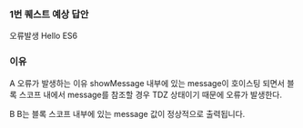 ### 1번 퀘스트 예상 답안

오류발생
Hello ES6

### 이유

A
오류가 발생하는 이유
showMessage 내부에 있는 message이 호이스팅 되면서 블록 스코프 내에서 message를 참조할 경우
TDZ 상태이기 때문에 오류가 발생한다.

B
B는 블록 스코프 내부에 있는 message 값이 정상적으로 출력됩니다.
